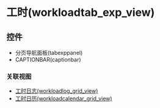 # 工时(workloadtab_exp_view)  <!-- {docsify-ignore-all} -->




<el-skeleton style="width:60%">
	<template #template>
		<div style="padding-bottom: 5px;">
			<div style="height:40px;display: flex;align-items: center;justify-content: space-between;">
				<el-skeleton style="width:250px;">
					<template #template>
						<el-tooltip content="分页栏">
							<div style="display: flex;align-items: center;justify-content:end">
								<el-skeleton-item variant="text" style="height:40px;width:80px"></el-skeleton-item>
								<el-skeleton-item variant="text" style="margin-left: 10px;height:40px;width:80px"></el-skeleton-item>
								<el-skeleton-item variant="text" style="margin-left: 10px;height:40px;width:80px"></el-skeleton-item>
							</div>
						</el-tooltip>
					</template>
				</el-skeleton>
			</div>
		</div>
		<el-tooltip content="导航区占位">
			<el-skeleton-item variant="p" style="height:300px"></el-skeleton-item>
		</el-tooltip>
	</template>
</el-skeleton>


## 控件
  * 分页导航面板(tabexppanel)
  * CAPTIONBAR(captionbar)


### 关联视图
  * [工时日志(workloadlog_grid_view)](app/view/workloadlog_grid_view)
  * [工时日历(workloadcalendar_grid_view)](app/view/workloadcalendar_grid_view)

<script>
 const { createApp } = Vue
  createApp({
    data() {
      return {
        message: '!'
      }
    }
  }).use(ElementPlus).mount('#app')
</script>